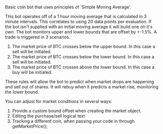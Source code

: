 Basic coin bot that uses principles of 'Simple Moving Average'.

This bot operates off of a 1 hour moving average that is calculated in 3 minute intervals. This correlates to using 20 data points per evaluation.
If the bot isn't supplied with an initial moving average it will build one on it's own. The bot monitors upper and lower bounds that are offset by +-1.5%.
A trade is triggered in 3 scenarios.
  1. The market price of BTC crosses below the upper bound. In this case a sell will be initiated.
  2. The market price of BTC crosses below the lower bound. In this case a sell will be initiated.
  3. The market price of BTC crosses above the lower bound. In this case a buy will be initiated.
  
These rules will allow the bot to predict when market drops are happening and sell out of shares. It will rebuy when it predicts a market rise, monitoring the lower bound.

You can adjust for market conditions in several ways:
  1. Provide a custom bound offset when creating the market object.
  2. Editing the purchase/sell logical text
  3. Tracking a different coin, when passing your code in through getMarketPrice();
 

